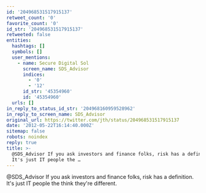 ```yaml
---
id: '204968531517915137'
retweet_count: '0'
favorite_count: '0'
id_str: '204968531517915137'
retweeted: false
entities:
  hashtags: []
  symbols: []
  user_mentions:
    - name: Secure Digital Sol
      screen_name: SDS_Advisor
      indices:
        - '0'
        - '12'
      id_str: '45354960'
      id: '45354960'
  urls: []
in_reply_to_status_id_str: '204968160959528962'
in_reply_to_screen_name: SDS_Advisor
original_url: https://twitter.com/jth/status/204968531517915137
date: '2012-05-22T16:14:40.000Z'
sitemap: false
robots: noindex
reply: true
title: >-
  @SDS_Advisor If you ask investors and finance folks, risk has a definition.
  It's just IT people the …
---
```


@SDS_Advisor If you ask investors and finance folks, risk has a definition. It's just IT people the think they're different.
